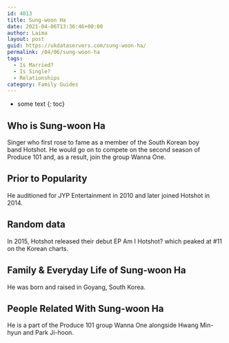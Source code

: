 ```yaml
---
id: 4013
title: Sung-woon Ha
date: 2021-04-06T13:36:46+00:00
author: Laima
layout: post
guid: https://ukdataservers.com/sung-woon-ha/
permalink: /04/06/sung-woon-ha
tags:
  - Is Married?
  - Is Single?
  - Relationships
category: Family Guides
---
```


* some text
{: toc}


## Who is Sung-woon Ha
                  
                  
                  
Singer who first rose to fame as a member of the South Korean boy band Hotshot. He would go on to compete on the second season of Produce 101 and, as a result, join the group Wanna One. 
                  
              
            
              
            
                
                
                
## Prior to Popularity
                  
                  
                  
He auditioned for JYP Entertainment in 2010 and later joined Hotshot in 2014. 
                  
              
            
              
            
                
                
                
## Random data
                  
                  
                  
In 2015, Hotshot released their debut EP Am I Hotshot? which peaked at #11 on the Korean charts. 
                  
              
            
              
            
                
                
                
## Family & Everyday Life of Sung-woon Ha
                  
                  
                  
He was born and raised in Goyang, South Korea.
                  
              
            
              
            
                
                
                
## People Related With Sung-woon Ha
                  
                  
                  
He is a part of the Produce 101 group Wanna One alongside Hwang Min-hyun and Park Ji-hoon. 
                  
              
            
              
            
                
              
            
              
              
            
            
              
            
          
          
          
